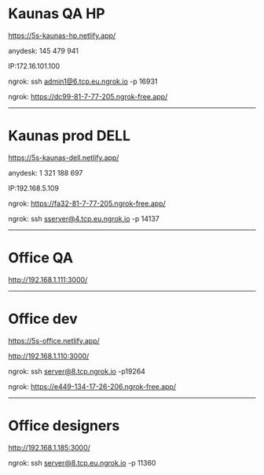 # **Kaunas QA** HP

https://5s-kaunas-hp.netlify.app/

anydesk: 145 479 941

IP:172.16.101.100

ngrok: ssh admin1@6.tcp.eu.ngrok.io -p 16931

ngrok: https://dc99-81-7-77-205.ngrok-free.app/
***


# **Kaunas prod** DELL

https://5s-kaunas-dell.netlify.app/

anydesk:  1 321 188 697

IP:192.168.5.109

ngrok: https://fa32-81-7-77-205.ngrok-free.app/

ngrok: ssh sserver@4.tcp.eu.ngrok.io -p 14137

***

# **Office QA**

http://192.168.1.111:3000/
***

# **Office dev**

https://5s-office.netlify.app/

http://192.168.1.110:3000/

ngrok: ssh server@8.tcp.ngrok.io -p19264

ngrok: https://e449-134-17-26-206.ngrok-free.app/
***

# **Office designers**

http://192.168.1.185:3000/

ngrok: ssh server@8.tcp.eu.ngrok.io -p 11360
